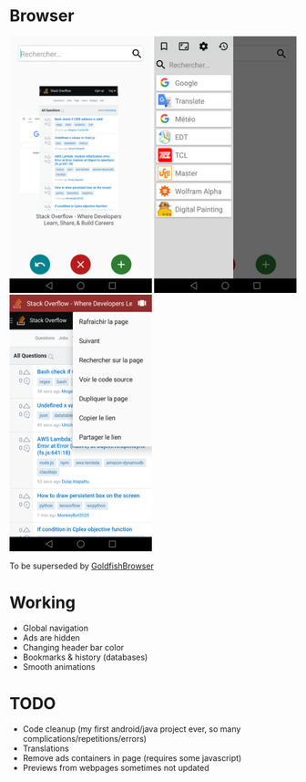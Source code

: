 # Browser

<img src="homepage.png" height="450" width="250">   <img src="bookmarks.png" height="450" width="250">   <img src="navigation.png" height="450" width="250">

To be superseded by [GoldfishBrowser](https://github.com/eviallet/GoldfishBrowser)

# Working
* Global navigation
* Ads are hidden
* Changing header bar color
* Bookmarks & history (databases)
* Smooth animations

# TODO
* Code cleanup (my first android/java project ever, so many complications/repetitions/errors)
* Translations
* Remove ads containers in page (requires some javascript)
* Previews from webpages sometimes not updated
